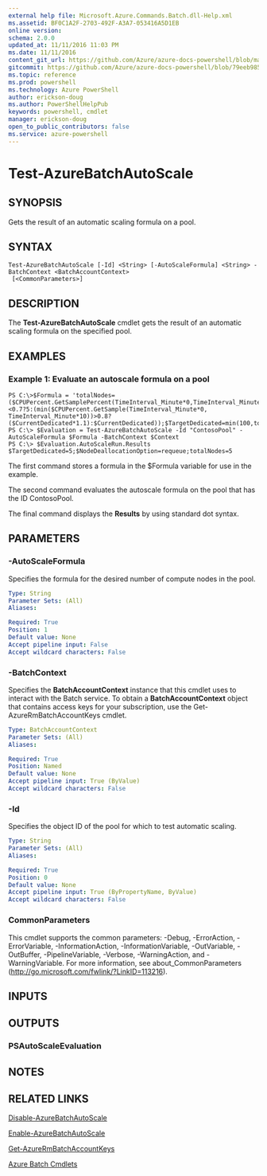 ```yaml
---
external help file: Microsoft.Azure.Commands.Batch.dll-Help.xml
ms.assetid: BF0C1A2F-2703-492F-A3A7-053416A5D1EB
online version: 
schema: 2.0.0
updated_at: 11/11/2016 11:03 PM
ms.date: 11/11/2016
content_git_url: https://github.com/Azure/azure-docs-powershell/blob/master/azureps-cmdlets-docs/ResourceManager/AzureRM.Batch/v2.3.0/Test-AzureBatchAutoScale.md
gitcommit: https://github.com/Azure/azure-docs-powershell/blob/79eeb985ea480979357fb4695832a0c3d29a48bf/azureps-cmdlets-docs/ResourceManager/AzureRM.Batch/v2.3.0/Test-AzureBatchAutoScale.md
ms.topic: reference
ms.prod: powershell
ms.technology: Azure PowerShell
author: erickson-doug
ms.author: PowerShellHelpPub
keywords: powershell, cmdlet
manager: erickson-doug
open_to_public_contributors: false
ms.service: azure-powershell
---
```


# Test-AzureBatchAutoScale

## SYNOPSIS
Gets the result of an automatic scaling formula on a pool.

## SYNTAX

```
Test-AzureBatchAutoScale [-Id] <String> [-AutoScaleFormula] <String> -BatchContext <BatchAccountContext>
 [<CommonParameters>]
```

## DESCRIPTION
The **Test-AzureBatchAutoScale** cmdlet gets the result of an automatic scaling formula on the specified pool.

## EXAMPLES

### Example 1: Evaluate an autoscale formula on a pool
```
PS C:\>$Formula = 'totalNodes=($CPUPercent.GetSamplePercent(TimeInterval_Minute*0,TimeInterval_Minute*10)<0.7?5:(min($CPUPercent.GetSample(TimeInterval_Minute*0, TimeInterval_Minute*10))>0.8?($CurrentDedicated*1.1):$CurrentDedicated));$TargetDedicated=min(100,totalNodes);';
PS C:\> $Evaluation = Test-AzureBatchAutoScale -Id "ContosoPool" -AutoScaleFormula $Formula -BatchContext $Context
PS C:\> $Evaluation.AutoScaleRun.Results
$TargetDedicated=5;$NodeDeallocationOption=requeue;totalNodes=5
```

The first command stores a formula in the $Formula variable for use in the example.

The second command evaluates the autoscale formula on the pool that has the ID ContosoPool.

The final command displays the **Results** by using standard dot syntax.

## PARAMETERS

### -AutoScaleFormula
Specifies the formula for the desired number of compute nodes in the pool.

```yaml
Type: String
Parameter Sets: (All)
Aliases: 

Required: True
Position: 1
Default value: None
Accept pipeline input: False
Accept wildcard characters: False
```

### -BatchContext
Specifies the **BatchAccountContext** instance that this cmdlet uses to interact with the Batch service.
To obtain a **BatchAccountContext** object that contains access keys for your subscription, use the Get-AzureRmBatchAccountKeys cmdlet.

```yaml
Type: BatchAccountContext
Parameter Sets: (All)
Aliases: 

Required: True
Position: Named
Default value: None
Accept pipeline input: True (ByValue)
Accept wildcard characters: False
```

### -Id
Specifies the object ID of the pool for which to test automatic scaling.

```yaml
Type: String
Parameter Sets: (All)
Aliases: 

Required: True
Position: 0
Default value: None
Accept pipeline input: True (ByPropertyName, ByValue)
Accept wildcard characters: False
```

### CommonParameters
This cmdlet supports the common parameters: -Debug, -ErrorAction, -ErrorVariable, -InformationAction, -InformationVariable, -OutVariable, -OutBuffer, -PipelineVariable, -Verbose, -WarningAction, and -WarningVariable. For more information, see about_CommonParameters (http://go.microsoft.com/fwlink/?LinkID=113216).

## INPUTS

## OUTPUTS

### PSAutoScaleEvaluation

## NOTES

## RELATED LINKS

[Disable-AzureBatchAutoScale](xref:ResourceManager/AzureRM.Batch/v2.3.0/Disable-AzureBatchAutoScale.md)

[Enable-AzureBatchAutoScale](xref:ResourceManager/AzureRM.Batch/v2.3.0/Enable-AzureBatchAutoScale.md)

[Get-AzureRmBatchAccountKeys](xref:ResourceManager/AzureRM.Batch/v2.3.0/Get-AzureRmBatchAccountKeys.md)

[Azure Batch Cmdlets](xref:ResourceManager/AzureRM.Batch/v2.3.0/AzureRM.Batch.md)


